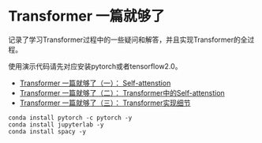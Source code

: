 # Transformer 一篇就够了

记录了学习Transformer过程中的一些疑问和解答，并且实现Transformer的全过程。

使用演示代码请先对应安装pytorch或者tensorflow2.0。

- [Transformer 一篇就够了（一）： Self-attenstion](https://zhuanlan.zhihu.com/p/345680792)
- [Transformer 一篇就够了（二）： Transformer中的Self-attenstion](https://zhuanlan.zhihu.com/p/347492368)
- [Transformer 一篇就够了（三）： Transformer实现细节](https://zhuanlan.zhihu.com/p/347709112)  
  
```
conda install pytorch -c pytorch -y
conda install jupyterlab -y
conda install spacy -y
```